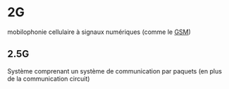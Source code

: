 # 2G

mobilophonie cellulaire à signaux numériques (comme le [GSM](GSM.md))

## 2.5G

Système comprenant un système de communication par paquets (en plus de la communication circuit)
